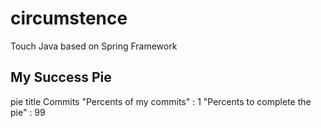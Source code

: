 # circumstence
Touch Java based on Spring Framework

## My Success Pie

pie title Commits
    "Percents of my commits" : 1
    "Percents to complete the pie" : 99
